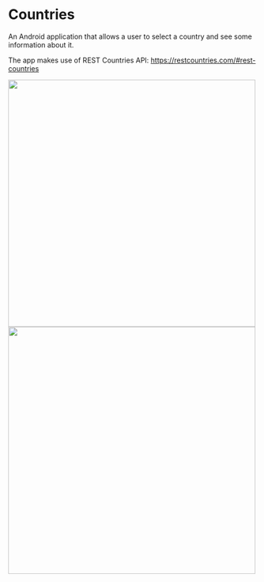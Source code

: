 # Countries

An Android application that allows a user to select a country and see some information about it.

The app makes use of REST Countries API: https://restcountries.com/#rest-countries

<img src="https://github.com/user-attachments/assets/ac25b66a-cf82-43c8-8c96-0f65af2f759a" width="500">
<img src="https://github.com/user-attachments/assets/cb0853b5-b060-4818-9d7a-930ee7674428" width="500">
